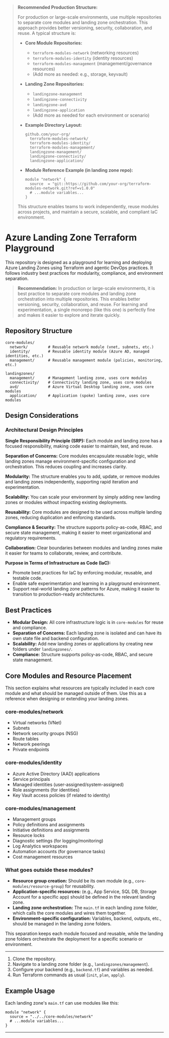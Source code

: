> **Recommended Production Structure:**
> 
> For production or large-scale environments, use multiple repositories to separate core modules and landing zone orchestration. This approach provides better versioning, security, collaboration, and reuse. A typical structure is:
> 
> - **Core Module Repositories:**
>   - `terraform-modules-network` (networking resources)
>   - `terraform-modules-identity` (identity resources)
>   - `terraform-modules-management` (management/governance resources)
>   - (Add more as needed: e.g., storage, keyvault)
> 
> - **Landing Zone Repositories:**
>   - `landingzone-management`
>   - `landingzone-connectivity`
>   - `landingzone-avd`
>   - `landingzone-application`
>   - (Add more as needed for each environment or scenario)
> 
> - **Example Directory Layout:**
>   ```
>   github.com/your-org/
>     terraform-modules-network/
>     terraform-modules-identity/
>     terraform-modules-management/
>     landingzone-management/
>     landingzone-connectivity/
>     landingzone-application/
>   ```
> 
> - **Module Reference Example (in landing zone repo):**
>   ```hcl
>   module "network" {
>     source  = "git::https://github.com/your-org/terraform-modules-network.git?ref=v1.0.0"
>     # ...module variables...
>   }
>   ```
> 
> This structure enables teams to work independently, reuse modules across projects, and maintain a secure, scalable, and compliant IaC environment.
# Azure Landing Zone Terraform Playground


This repository is designed as a playground for learning and deploying Azure Landing Zones using Terraform and agentic DevOps practices. It follows industry best practices for modularity, compliance, and environment separation.

> **Recommendation:**
> In production or large-scale environments, it is best practice to separate core modules and landing zone orchestration into multiple repositories. This enables better versioning, security, collaboration, and reuse. For learning and experimentation, a single monorepo (like this one) is perfectly fine and makes it easier to explore and iterate quickly.

## Repository Structure

```
core-modules/
  network/         # Reusable network module (vnet, subnets, etc.)
  identity/        # Reusable identity module (Azure AD, managed identities, etc.)
  management/      # Reusable management module (policies, monitoring, etc.)

landingzones/
  management/      # Management landing zone, uses core modules
  connectivity/    # Connectivity landing zone, uses core modules
  avd/             # Azure Virtual Desktop landing zone, uses core modules
  application/     # Application (spoke) landing zone, uses core modules
```


## Design Considerations

### Architectural Design Principles

**Single Responsibility Principle (SRP):**
Each module and landing zone has a focused responsibility, making code easier to maintain, test, and reuse.

**Separation of Concerns:**
Core modules encapsulate reusable logic, while landing zones manage environment-specific configuration and orchestration. This reduces coupling and increases clarity.

**Modularity:**
The structure enables you to add, update, or remove modules and landing zones independently, supporting rapid iteration and experimentation.

**Scalability:**
You can scale your environment by simply adding new landing zones or modules without impacting existing deployments.

**Reusability:**
Core modules are designed to be used across multiple landing zones, reducing duplication and enforcing standards.

**Compliance & Security:**
The structure supports policy-as-code, RBAC, and secure state management, making it easier to meet organizational and regulatory requirements.

**Collaboration:**
Clear boundaries between modules and landing zones make it easier for teams to collaborate, review, and contribute.

**Purpose in Terms of Infrastructure as Code (IaC):**
- Promote best practices for IaC by enforcing modular, reusable, and testable code.
- Enable safe experimentation and learning in a playground environment.
- Support real-world landing zone patterns for Azure, making it easier to transition to production-ready architectures.

## Best Practices
- **Modular Design:** All core infrastructure logic is in `core-modules` for reuse and compliance.
- **Separation of Concerns:** Each landing zone is isolated and can have its own state file and backend configuration.
- **Scalability:** Add new landing zones or applications by creating new folders under `landingzones/`.
- **Compliance:** Structure supports policy-as-code, RBAC, and secure state management.

## Core Modules and Resource Placement

This section explains what resources are typically included in each core module and what should be managed outside of them. Use this as a reference when designing or extending your landing zones.

### core-modules/network
- Virtual networks (VNet)
- Subnets
- Network security groups (NSG)
- Route tables
- Network peerings
- Private endpoints

### core-modules/identity
- Azure Active Directory (AAD) applications
- Service principals
- Managed identities (user-assigned/system-assigned)
- Role assignments (for identities)
- Key Vault access policies (if related to identity)

### core-modules/management
- Management groups
- Policy definitions and assignments
- Initiative definitions and assignments
- Resource locks
- Diagnostic settings (for logging/monitoring)
- Log Analytics workspaces
- Automation accounts (for governance tasks)
- Cost management resources

### What goes outside these modules?
- **Resource group creation:** Should be its own module (e.g., `core-modules/resource-group`) for reusability.
- **Application-specific resources:** (e.g., App Service, SQL DB, Storage Account for a specific app) should be defined in the relevant landing zone.
- **Landing zone orchestration:** The `main.tf` in each landing zone folder, which calls the core modules and wires them together.
- **Environment-specific configuration:** Variables, backend, outputs, etc., should be managed in the landing zone folders.

This separation keeps each module focused and reusable, while the landing zone folders orchestrate the deployment for a specific scenario or environment.

---
1. Clone the repository.
2. Navigate to a landing zone folder (e.g., `landingzones/management`).
3. Configure your backend (e.g., `backend.tf`) and variables as needed.
4. Run Terraform commands as usual (`init`, `plan`, `apply`).

## Example Usage
Each landing zone's `main.tf` can use modules like this:

```hcl
module "network" {
  source = "../../core-modules/network"
  # ...module variables...
}
```

---